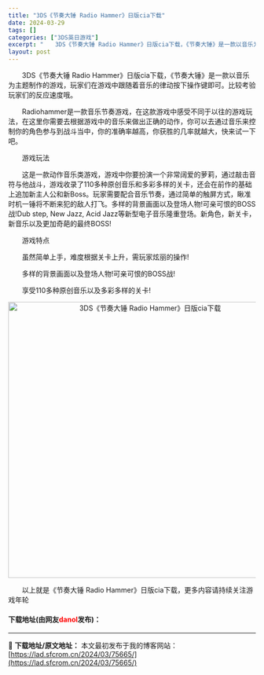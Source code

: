 ```yaml
---
title: "3DS《节奏大锤 Radio Hammer》日版cia下载"
date: 2024-03-29
tags: []
categories: ["3DS英日游戏"]
excerpt: "　　3DS《节奏大锤 Radio Hammer》日版cia下载，《节奏大锤》是一款以音乐为主题制作的游戏，玩家们在游戏中跟随着音乐的律动按下操作键即可。比较考验玩家们的反应速度哦。 　　Radiohammer是一款音乐节奏游戏，在这款游戏中感受不同于以往的游戏玩法，在这里你需要去根据游戏中的音乐来做&hellip;"
layout: post
---
```


 <p>　　3DS《节奏大锤 Radio Hammer》日版cia下载，《节奏大锤》是一款以音乐为主题制作的游戏，玩家们在游戏中跟随着音乐的律动按下操作键即可。比较考验玩家们的反应速度哦。</p> <p>　　Radiohammer是一款音乐节奏游戏，在这款游戏中感受不同于以往的游戏玩法，在这里你需要去根据游戏中的音乐来做出正确的动作，你可以去通过音乐来控制你的角色参与到战斗当中，你的准确率越高，你获胜的几率就越大，快来试一下吧。</p> <p>　　游戏玩法</p> <p>　　这是一款动作音乐类游戏，游戏中你要扮演一个非常阔爱的萝莉，通过敲击音符与他战斗，游戏收录了110多种原创音乐和多彩多样的关卡，还会在前作的基础上追加新主人公和新Boss。玩家需要配合音乐节奏，通过简单的触屏方式，瞅准时机一锤将不断来犯的敌人打飞。多样的背景画面以及登场人物!可亲可恨的BOSS战!Dub step, New Jazz, Acid Jazz等新型电子音乐隆重登场。新角色，新关卡，新音乐以及更加奇葩的最终BOSS!</p> <p>　　游戏特点</p> <p>　　虽然简单上手，难度根据关卡上升，需玩家炫丽的操作!</p> <p>　　多样的背景画面以及登场人物!可亲可恨的BOSS战!</p> <p>　　享受110多种原创音乐以及多彩多样的关卡!</p> <p align="center"><img align="" border="0" src="https://lad.sfcrom.cn/wp-content/uploads/2024/03/20240329_6606346806a2c.jpg" width="562" alt="3DS《节奏大锤 Radio Hammer》日版cia下载" /></p> <p>　　以上就是《节奏大锤 Radio Hammer》日版cia下载，更多内容请持续关注游戏年轮</p> <p><h4>下载地址(由网友<font color="red">danol</font>发布)：</h4></p> 

---
📖 **下载地址/原文地址：** 本文最初发布于我的博客网站：[https://lad.sfcrom.cn/2024/03/75665/](https://lad.sfcrom.cn/2024/03/75665/)
